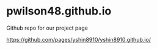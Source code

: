 # pwilson48.github.io

Github repo for our project page

https://github.com/pages/yshin8910/yshin8910.github.io/

